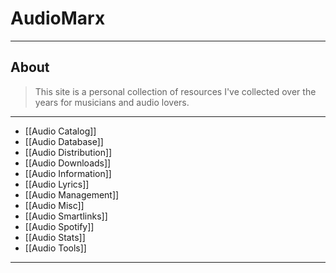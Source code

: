 # AudioMarx

---

## About

> This site is a personal collection of resources I've collected over the years for musicians and audio lovers.

---

- [[Audio Catalog]]
- [[Audio Database]]
- [[Audio Distribution]]
- [[Audio Downloads]]
- [[Audio Information]]
- [[Audio Lyrics]]
- [[Audio Management]]
- [[Audio Misc]]
- [[Audio Smartlinks]]
- [[Audio Spotify]]
- [[Audio Stats]]
- [[Audio Tools]]

---
